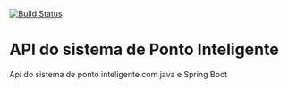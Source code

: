 [![Build Status](https://travis-ci.org/Heldut/ponto-inteligente-api.svg?branch=master)](https://travis-ci.org/Heldut/ponto-inteligente-api)

# API do sistema de Ponto Inteligente
Api do sistema de ponto inteligente com java e Spring Boot
